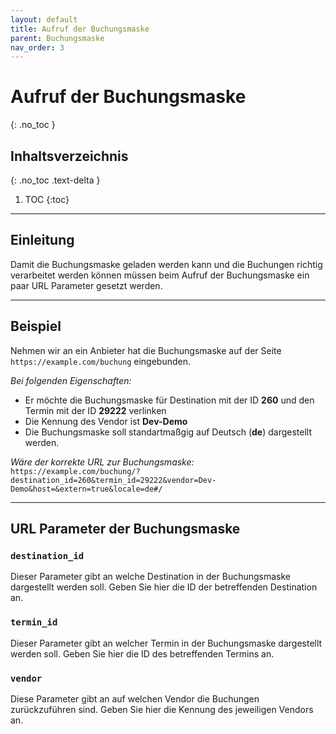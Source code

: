 ```yaml
---
layout: default
title: Aufruf der Buchungsmaske
parent: Buchungsmaske
nav_order: 3
---
```


# Aufruf der Buchungsmaske
{: .no_toc }

## Inhaltsverzeichnis
{: .no_toc .text-delta }

1. TOC
{:toc}

---

## Einleitung

Damit die Buchungsmaske geladen werden kann und die Buchungen richtig verarbeitet werden können müssen beim Aufruf der Buchungsmaske ein paar URL Parameter gesetzt werden.

---

## Beispiel

Nehmen wir an ein Anbieter hat die Buchungsmaske auf der Seite `https://example.com/buchung` eingebunden.

*Bei folgenden Eigenschaften:*
- Er möchte die Buchungsmaske für Destination mit der ID **260** und den Termin mit der ID **29222** verlinken
- Die Kennung des Vendor ist **Dev-Demo**
- Die Buchungsmaske soll standartmaßgig auf Deutsch (**de**) dargestellt werden.

*Wäre der korrekte URL zur Buchungsmaske:*\
`https://example.com/buchung/?destination_id=260&termin_id=29222&vendor=Dev-Demo&host=&extern=true&locale=de#/`

---

## URL Parameter der Buchungsmaske

### `destination_id`

Dieser Parameter gibt an welche Destination in der Buchungsmaske dargestellt werden soll. Geben Sie hier die ID der betreffenden Destination an.

### `termin_id`

Dieser Parameter gibt an welcher Termin in der Buchungsmaske dargestellt werden soll. Geben Sie hier die ID des betreffenden Termins an.

### `vendor`

Diese Parameter gibt an auf welchen Vendor die Buchungen zurückzuführen sind. Geben Sie hier die Kennung des jeweiligen Vendors an.